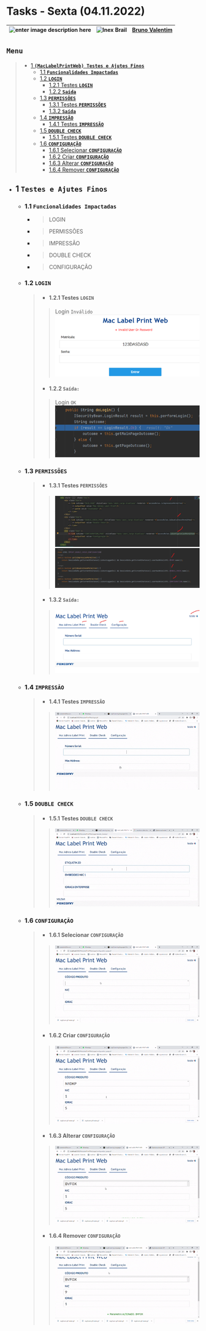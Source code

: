 # Tasks - Sexta (04.11.2022)

| ![enter image description here](https://www.foxconn.com.br/img/logo.png) | ![Inex Brail](https://www.inexbr.com.br/wp-content/uploads/2022/07/logo-inex-azul.png) | [Bruno Valentim](mailto:Bruno.Valentim@inex.com.br) |
| :----------------------------------------------------------------------- | :------------------------------------------------------------------------------------: | :-------------------------------------------------- |

## **`Menu`**  
> - [1 **`(MacLabelPrintWeb) Testes e Ajutes Finos`**](#1-Testes-e-Ajutes-Finos)  
>   - [1.1 **`Funcionalidades Impactadas`**](#12-Funcionalidades-Impactadas)  
>   - [1.2 **`LOGIN`**](#12-LOGIN)  
>     - [1.2.1 Testes **`LOGIN`**](#121-Testes-LOGIN) 
>     - [1.2.2 **`Saída`**](#122-Saída)  
>   - [1.3 **`PERMISSÕES`**](#13-PERMISSÕES)  
>     - [1.3.1 Testes **`PERMISSÕES`**](#131-Testes-PERMISSÕES) 
>     - [1.3.2 **`Saída`**](#132-Saída)  
>   - [1.4 **`IMPRESSÃO`**](#14-IMPRESSÃO)  
>     - [1.4.1 Testes **`IMPRESSÃO`**](#141-Teste-IMPRESSÃO) 
>   - [1.5 **`DOUBLE CHECK`**](#15-DOUBLE-CHECK)  
>     - [1.5.1 Testes **`DOUBLE CHECK`**](#151-Testes-DOUBLE-CHECK) 
>   - [1.6 **`CONFIGURAÇÃO`**](#16-CONFIGURAÇÃO)  
>     - [1.6.1 Selecionar **`CONFIGURAÇÃO`**](#161-Selecionar-CONFIGURAÇÃO) 
>     - [1.6.2 Criar **`CONFIGURAÇÃO`**](#162-Criar-CONFIGURAÇÃO) 
>     - [1.6.3 Alterar **`CONFIGURAÇÃO`**](#163-Alterar-CONFIGURAÇÃO) 
>     - [1.6.4 Remover **`CONFIGURAÇÃO`**](#164-Remover-CONFIGURAÇÃO) 
    
- ## 1 **`Testes e Ajutes Finos`**  
  - ### 1.1 **`Funcionalidades Impactadas`**  
    - > LOGIN
    - > PERMISSÕES
    - > IMPRESSÃO
    - > DOUBLE CHECK
    - > CONFIGURAÇÃO
  - ### 1.2 **`LOGIN`**
    > - #### 1.2.1 Testes **`LOGIN`**  
      >>Login `Inválido`
      >>![](img/04112022/login_fail.png)
    > - #### 1.2.2 **`Saída:`**  
      >>Login `OK`
      >>![](img/04112022/login_sucess.png)
  - ### 1.3 **`PERMISSÕES`**
    > - #### 1.3.1 Testes **`PERMISSÕES`**  
      >>![](img/04112022/roles_page.png)
      >>![](img/04112022/roles_business_logic.png)
    > - #### 1.3.2 **`Saída:`**  
      >>![](img/04112022/roles_output.png)
  - ### 1.4 **`IMPRESSÃO`**
    > - #### 1.4.1 Testes **`IMPRESSÃO`**  
      >>![](gif/impression_test.gif)
  - ### 1.5 **`DOUBLE CHECK`**
    > - #### 1.5.1 Testes **`DOUBLE CHECK`**  
      >>![](gif/double_check_test.gif)  
  - ### 1.6 **`CONFIGURAÇÃO`**
    > - #### 1.6.1 Selecionar **`CONFIGURAÇÃO`**  
      >>![](gif/configuration_select.gif)  
    > - #### 1.6.2 Criar **`CONFIGURAÇÃO`**  
      >>![](gif/configuration_create.gif)  
    > - #### 1.6.3 Alterar **`CONFIGURAÇÃO`**  
      >>![](gif/configuration_update.gif)  
    > - #### 1.6.4 Remover **`CONFIGURAÇÃO`**  
      >>![](gif/configuration_remove.gif)  

